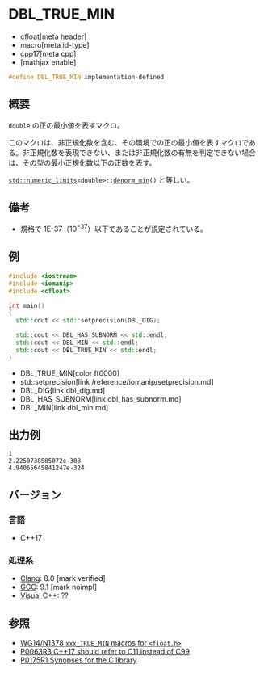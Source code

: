 # DBL_TRUE_MIN
* cfloat[meta header]
* macro[meta id-type]
* cpp17[meta cpp]
* [mathjax enable]

```cpp
#define DBL_TRUE_MIN implementation-defined
```

## 概要
`double` の正の最小値を表すマクロ。

このマクロは、非正規化数を含む、その環境での正の最小値を表すマクロである。非正規化数を表現できない、または非正規化数の有無を判定できない場合は、その型の最小正規化数以下の正数を表す。

[`std::numeric_limits`](/reference/limits/numeric_limits.md)`<double>::`[`denorm_min`](/reference/limits/numeric_limits/denorm_min.md)`()` と等しい。


## 備考
- 規格で 1E-37（$10^{-37}$）以下であることが規定されている。


## 例
```cpp example
#include <iostream>
#include <iomanip>
#include <cfloat>

int main()
{
  std::cout << std::setprecision(DBL_DIG);

  std::cout << DBL_HAS_SUBNORM << std::endl;
  std::cout << DBL_MIN << std::endl;
  std::cout << DBL_TRUE_MIN << std::endl;
}
```
* DBL_TRUE_MIN[color ff0000]
* std::setprecision[link /reference/iomanip/setprecision.md]
* DBL_DIG[link dbl_dig.md]
* DBL_HAS_SUBNORM[link dbl_has_subnorm.md]
* DBL_MIN[link dbl_min.md]

## 出力例
```
1
2.2250738585072e-308
4.94065645841247e-324
```

## バージョン
### 言語
- C++17

### 処理系
- [Clang](/implementation.md#clang): 8.0 [mark verified]
- [GCC](/implementation.md#gcc): 9.1 [mark noimpl]
- [Visual C++](/implementation.md#visual_cpp): ??


## 参照
- [WG14/N1378 `xxx_TRUE_MIN` macros for `<float.h>`](http://www.open-std.org/jtc1/sc22/wg14/www/docs/n1378.htm)
- [P0063R3 C++17 should refer to C11 instead of C99](http://www.open-std.org/jtc1/sc22/wg21/docs/papers/2016/p0063r3.html)
- [P0175R1 Synopses for the C library](http://www.open-std.org/jtc1/sc22/wg21/docs/papers/2016/p0175r1.html)
